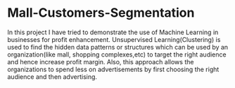 # Mall-Customers-Segmentation
In this project I have tried to demonstrate the use of Machine Learning in businesses for profit enhancement. Unsupervised Learning(Clustering) is used to find the hidden data patterns or structures which can be used by an organization(like mall, shopping complexes,etc) to target the right audience and hence increase profit margin. Also, this approach allows the organizations to spend less on advertisements by first choosing the right audience and then advertising.
